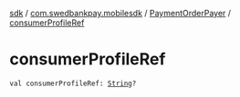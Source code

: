 [sdk](../../index.md) / [com.swedbankpay.mobilesdk](../index.md) / [PaymentOrderPayer](index.md) / [consumerProfileRef](./consumer-profile-ref.md)

# consumerProfileRef

`val consumerProfileRef: `[`String`](https://kotlinlang.org/api/latest/jvm/stdlib/kotlin/-string/index.html)`?`